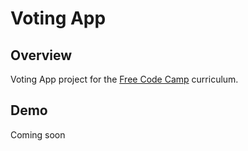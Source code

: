 # Voting App


## Overview

Voting App project  for the [Free Code Camp](http://www.freecodecamp.com)  curriculum.

## Demo

Coming soon
